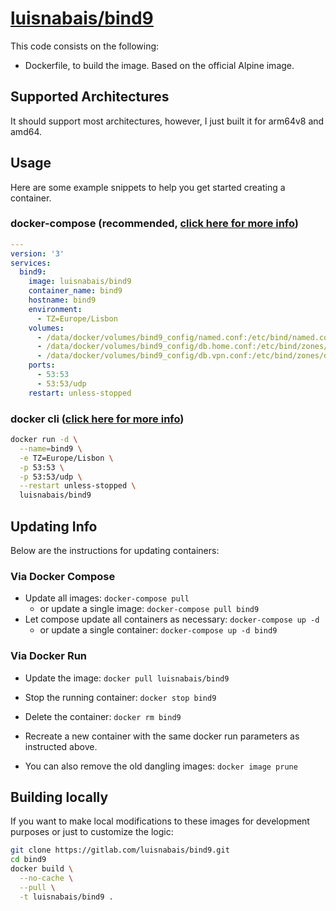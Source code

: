 # [luisnabais/bind9](https://gitlab.com/luisnabais/bind9)

This code consists on the following:
- Dockerfile, to build the image. Based on the official Alpine image.

## Supported Architectures
It should support most architectures, however, I just built it for arm64v8 and amd64.

## Usage
Here are some example snippets to help you get started creating a container.

### docker-compose (recommended, [click here for more info](https://docs.linuxserver.io/general/docker-compose))

```yaml
---
version: '3'
services:
  bind9:
    image: luisnabais/bind9
    container_name: bind9
    hostname: bind9
    environment:
      - TZ=Europe/Lisbon
    volumes:
      - /data/docker/volumes/bind9_config/named.conf:/etc/bind/named.conf
      - /data/docker/volumes/bind9_config/db.home.conf:/etc/bind/zones/db.home.conf
      - /data/docker/volumes/bind9_config/db.vpn.conf:/etc/bind/zones/db.vpn.conf
    ports:
      - 53:53
      - 53:53/udp
    restart: unless-stopped
```

### docker cli ([click here for more info](https://docs.docker.com/engine/reference/commandline/cli/))

```bash
docker run -d \
  --name=bind9 \
  -e TZ=Europe/Lisbon \
  -p 53:53 \
  -p 53:53/udp \
  --restart unless-stopped \
  luisnabais/bind9
```

## Updating Info

Below are the instructions for updating containers:

### Via Docker Compose

* Update all images: `docker-compose pull`
  * or update a single image: `docker-compose pull bind9`
* Let compose update all containers as necessary: `docker-compose up -d`
  * or update a single container: `docker-compose up -d bind9`

### Via Docker Run

* Update the image: `docker pull luisnabais/bind9`
* Stop the running container: `docker stop bind9`
* Delete the container: `docker rm bind9`
* Recreate a new container with the same docker run parameters as instructed above.

* You can also remove the old dangling images: `docker image prune`

## Building locally

If you want to make local modifications to these images for development purposes or just to customize the logic:

```bash
git clone https://gitlab.com/luisnabais/bind9.git
cd bind9
docker build \
  --no-cache \
  --pull \
  -t luisnabais/bind9 .
```
